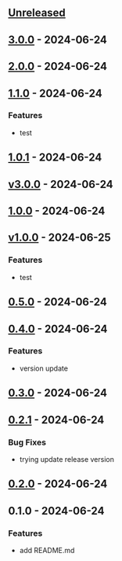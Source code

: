 <a name="unreleased"></a>
## [Unreleased]


<a name="3.0.0"></a>
## [3.0.0] - 2024-06-24

<a name="2.0.0"></a>
## [2.0.0] - 2024-06-24

<a name="1.1.0"></a>
## [1.1.0] - 2024-06-24
### Features
- test


<a name="1.0.1"></a>
## [1.0.1] - 2024-06-24

<a name="v3.0.0"></a>
## [v3.0.0] - 2024-06-24

<a name="1.0.0"></a>
## [1.0.0] - 2024-06-24

<a name="v1.0.0"></a>
## [v1.0.0] - 2024-06-25
### Features
- test


<a name="0.5.0"></a>
## [0.5.0] - 2024-06-24

<a name="0.4.0"></a>
## [0.4.0] - 2024-06-24
### Features
- version update


<a name="0.3.0"></a>
## [0.3.0] - 2024-06-24

<a name="0.2.1"></a>
## [0.2.1] - 2024-06-24
### Bug Fixes
- trying update release version


<a name="0.2.0"></a>
## [0.2.0] - 2024-06-24

<a name="0.1.0"></a>
## 0.1.0 - 2024-06-24
### Features
- add README.md


[Unreleased]: https://github.com/Rodin-Anatoliy/mymath/compare/3.0.0...HEAD
[3.0.0]: https://github.com/Rodin-Anatoliy/mymath/compare/2.0.0...3.0.0
[2.0.0]: https://github.com/Rodin-Anatoliy/mymath/compare/1.1.0...2.0.0
[1.1.0]: https://github.com/Rodin-Anatoliy/mymath/compare/1.0.1...1.1.0
[1.0.1]: https://github.com/Rodin-Anatoliy/mymath/compare/v3.0.0...1.0.1
[v3.0.0]: https://github.com/Rodin-Anatoliy/mymath/compare/1.0.0...v3.0.0
[1.0.0]: https://github.com/Rodin-Anatoliy/mymath/compare/v1.0.0...1.0.0
[v1.0.0]: https://github.com/Rodin-Anatoliy/mymath/compare/0.5.0...v1.0.0
[0.5.0]: https://github.com/Rodin-Anatoliy/mymath/compare/0.4.0...0.5.0
[0.4.0]: https://github.com/Rodin-Anatoliy/mymath/compare/0.3.0...0.4.0
[0.3.0]: https://github.com/Rodin-Anatoliy/mymath/compare/0.2.1...0.3.0
[0.2.1]: https://github.com/Rodin-Anatoliy/mymath/compare/0.2.0...0.2.1
[0.2.0]: https://github.com/Rodin-Anatoliy/mymath/compare/0.1.0...0.2.0
